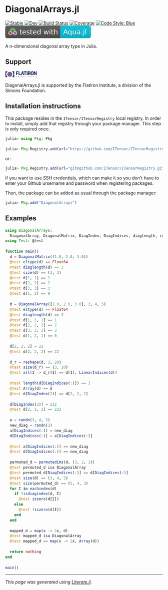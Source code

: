 # DiagonalArrays.jl

[![Stable](https://img.shields.io/badge/docs-stable-blue.svg)](https://itensor.github.io/DiagonalArrays.jl/stable/)
[![Dev](https://img.shields.io/badge/docs-dev-blue.svg)](https://itensor.github.io/DiagonalArrays.jl/dev/)
[![Build Status](https://github.com/ITensor/DiagonalArrays.jl/actions/workflows/Tests.yml/badge.svg?branch=main)](https://github.com/ITensor/DiagonalArrays.jl/actions/workflows/Tests.yml?query=branch%3Amain)
[![Coverage](https://codecov.io/gh/ITensor/DiagonalArrays.jl/branch/main/graph/badge.svg)](https://codecov.io/gh/ITensor/DiagonalArrays.jl)
[![Code Style: Blue](https://img.shields.io/badge/code%20style-blue-4495d1.svg)](https://github.com/invenia/BlueStyle)
[![Aqua](https://raw.githubusercontent.com/JuliaTesting/Aqua.jl/master/badge.svg)](https://github.com/JuliaTesting/Aqua.jl)

A n-dimensional diagonal array type in Julia.

## Support

<picture>
  <source media="(prefers-color-scheme: dark)" width="20%" srcset="docs/src/asse
s/CCQ-dark.png">
  <img alt="Flatiron Center for Computational Quantum Physics logo." width="20%" src="docs/src/assets/CCQ.png">
</picture>

DiagonalArrays.jl is supported by the Flatiron Institute, a division of the Simons Foundation.

## Installation instructions

This package resides in the `ITensor/ITensorRegistry` local registry.
In order to install, simply add that registry through your package manager.
This step is only required once.
```julia
julia> using Pkg: Pkg

julia> Pkg.Registry.add(url="https://github.com/ITensor/ITensorRegistry")
```
or:
```julia
julia> Pkg.Registry.add(url="git@github.com:ITensor/ITensorRegistry.git")
```
if you want to use SSH credentials, which can make it so you don't have to enter your Github ursername and password when registering packages.

Then, the package can be added as usual through the package manager:

```julia
julia> Pkg.add("DiagonalArrays")
```

## Examples

````julia
using DiagonalArrays:
  DiagonalArray, DiagonalMatrix, DiagIndex, DiagIndices, diaglength, isdiagindex
using Test: @test

function main()
  d = DiagonalMatrix([1.0, 2.0, 3.0])
  @test eltype(d) == Float64
  @test diaglength(d) == 3
  @test size(d) == (3, 3)
  @test d[1, 1] == 1
  @test d[2, 2] == 2
  @test d[3, 3] == 3
  @test d[1, 2] == 0

  d = DiagonalArray([1.0, 2.0, 3.0], 3, 4, 5)
  @test eltype(d) == Float64
  @test diaglength(d) == 3
  @test d[1, 1, 1] == 1
  @test d[2, 2, 2] == 2
  @test d[3, 3, 3] == 3
  @test d[1, 2, 1] == 0

  d[2, 2, 2] = 22
  @test d[2, 2, 2] == 22

  d_r = reshape(d, 3, 20)
  @test size(d_r) == (3, 20)
  @test all(I -> d_r[I] == d[I], LinearIndices(d))

  @test length(d[DiagIndices(:)]) == 3
  @test Array(d) == d
  @test d[DiagIndex(2)] == d[2, 2, 2]

  d[DiagIndex(2)] = 222
  @test d[2, 2, 2] == 222

  a = randn(3, 4, 5)
  new_diag = randn(3)
  a[DiagIndices(:)] = new_diag
  d[DiagIndices(:)] = a[DiagIndices(:)]

  @test a[DiagIndices(:)] == new_diag
  @test d[DiagIndices(:)] == new_diag

  permuted_d = permutedims(d, (3, 2, 1))
  @test permuted_d isa DiagonalArray
  @test permuted_d[DiagIndices(:)] == d[DiagIndices(:)]
  @test size(d) == (3, 4, 5)
  @test size(permuted_d) == (5, 4, 3)
  for I in eachindex(d)
    if !isdiagindex(d, I)
      @test iszero(d[I])
    else
      @test !iszero(d[I])
    end
  end

  mapped_d = map(x -> 2x, d)
  @test mapped_d isa DiagonalArray
  @test mapped_d == map(x -> 2x, Array(d))

  return nothing
end

main()
````

---

*This page was generated using [Literate.jl](https://github.com/fredrikekre/Literate.jl).*

